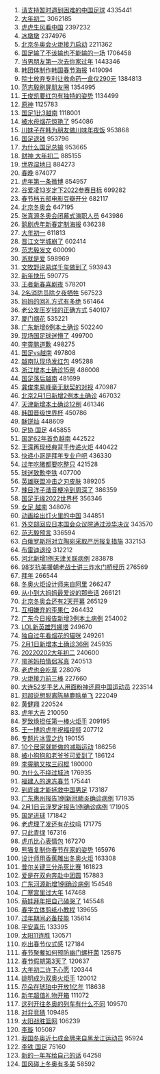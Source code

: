 1. [请支持暂时遇到困难的中国足球](https://s.weibo.com//weibo?q=%23%E8%AF%B7%E6%94%AF%E6%8C%81%E6%9A%82%E6%97%B6%E9%81%87%E5%88%B0%E5%9B%B0%E9%9A%BE%E7%9A%84%E4%B8%AD%E5%9B%BD%E8%B6%B3%E7%90%83%23&Refer=top) 4335441
2. [大年初二](https://s.weibo.com//weibo?q=%23%E5%A4%A7%E5%B9%B4%E5%88%9D%E4%BA%8C%23&Refer=top) 3062185
3. [虎虎生风看中国](https://s.weibo.com//weibo?q=%23%E8%99%8E%E8%99%8E%E7%94%9F%E9%A3%8E%E7%9C%8B%E4%B8%AD%E5%9B%BD%23&Refer=top) 2397232
4. [冰墩墩](https://s.weibo.com//weibo?q=%23%E5%86%B0%E5%A2%A9%E5%A2%A9%23&Refer=top) 2374976
5. [北京冬奥会火炬接力启动](https://s.weibo.com//weibo?q=%23%E5%8C%97%E4%BA%AC%E5%86%AC%E5%A5%A5%E4%BC%9A%E7%81%AB%E7%82%AC%E6%8E%A5%E5%8A%9B%E5%90%AF%E5%8A%A8%23&Refer=top) 2211362
6. [国足输了不该输也不能输的一场](https://s.weibo.com//weibo?q=%23%E5%9B%BD%E8%B6%B3%E8%BE%93%E4%BA%86%E4%B8%8D%E8%AF%A5%E8%BE%93%E4%B9%9F%E4%B8%8D%E8%83%BD%E8%BE%93%E7%9A%84%E4%B8%80%E5%9C%BA%23&Refer=top) 1706458
7. [当男朋友第一次去你家过年](https://s.weibo.com//weibo?q=%23%E5%BD%93%E7%94%B7%E6%9C%8B%E5%8F%8B%E7%AC%AC%E4%B8%80%E6%AC%A1%E5%8E%BB%E4%BD%A0%E5%AE%B6%E8%BF%87%E5%B9%B4%23&Refer=top) 1443346
8. [韩团体制作韩国春节海报](https://s.weibo.com//weibo?q=%23%E9%9F%A9%E5%9B%A2%E4%BD%93%E5%88%B6%E4%BD%9C%E9%9F%A9%E5%9B%BD%E6%98%A5%E8%8A%82%E6%B5%B7%E6%8A%A5%23&Refer=top) 1419094
9. [院士放弃专利让救命药一盒仅290元](https://s.weibo.com//weibo?q=%23%E9%99%A2%E5%A3%AB%E6%94%BE%E5%BC%83%E4%B8%93%E5%88%A9%E8%AE%A9%E6%95%91%E5%91%BD%E8%8D%AF%E4%B8%80%E7%9B%92%E4%BB%85290%E5%85%83%23&Refer=top) 1384813
10. [范志毅刷屏朋友圈](https://s.weibo.com//weibo?q=%23%E8%8C%83%E5%BF%97%E6%AF%85%E5%88%B7%E5%B1%8F%E6%9C%8B%E5%8F%8B%E5%9C%88%23&Refer=top) 1354995
11. [王俊凯要红包有独特的姿势](https://s.weibo.com//weibo?q=%23%E7%8E%8B%E4%BF%8A%E5%87%AF%E8%A6%81%E7%BA%A2%E5%8C%85%E6%9C%89%E7%8B%AC%E7%89%B9%E7%9A%84%E5%A7%BF%E5%8A%BF%23&Refer=top) 1134499
12. [原神](https://s.weibo.com//weibo?q=%E5%8E%9F%E7%A5%9E&Refer=top) 1125783
13. [国足1比3越南](https://s.weibo.com//weibo?q=%23%E5%9B%BD%E8%B6%B31%E6%AF%943%E8%B6%8A%E5%8D%97%23&Refer=top) 1118001
14. [被水母烟花惊艳了](https://s.weibo.com//weibo?q=%23%E8%A2%AB%E6%B0%B4%E6%AF%8D%E7%83%9F%E8%8A%B1%E6%83%8A%E8%89%B3%E4%BA%86%23&Refer=top) 954086
15. [川妹子在韩为朋友做川味年夜饭](https://s.weibo.com//weibo?q=%23%E5%B7%9D%E5%A6%B9%E5%AD%90%E5%9C%A8%E9%9F%A9%E4%B8%BA%E6%9C%8B%E5%8F%8B%E5%81%9A%E5%B7%9D%E5%91%B3%E5%B9%B4%E5%A4%9C%E9%A5%AD%23&Refer=top) 953868
16. [国足退钱](https://s.weibo.com//weibo?q=%23%E5%9B%BD%E8%B6%B3%E9%80%80%E9%92%B1%23&Refer=top) 953796
17. [为什么国足总输](https://s.weibo.com//weibo?q=%23%E4%B8%BA%E4%BB%80%E4%B9%88%E5%9B%BD%E8%B6%B3%E6%80%BB%E8%BE%93%23&Refer=top) 953665
18. [财神 大年初二](https://s.weibo.com//weibo?q=%E8%B4%A2%E7%A5%9E%20%E5%A4%A7%E5%B9%B4%E5%88%9D%E4%BA%8C&Refer=top) 885155
19. [世界湿地日](https://s.weibo.com//weibo?q=%E4%B8%96%E7%95%8C%E6%B9%BF%E5%9C%B0%E6%97%A5&Refer=top) 884273
20. [春晚](https://s.weibo.com//weibo?q=%E6%98%A5%E6%99%9A&Refer=top) 874077
21. [虎年第一条微博](https://s.weibo.com//weibo?q=%23%E8%99%8E%E5%B9%B4%E7%AC%AC%E4%B8%80%E6%9D%A1%E5%BE%AE%E5%8D%9A%23&Refer=top) 854957
22. [谷爱凌13岁定下2022参赛目标](https://s.weibo.com//weibo?q=%23%E8%B0%B7%E7%88%B1%E5%87%8C13%E5%B2%81%E5%AE%9A%E4%B8%8B2022%E5%8F%82%E8%B5%9B%E7%9B%AE%E6%A0%87%23&Refer=top) 699282
23. [春节档五部电影豆瓣开分](https://s.weibo.com//weibo?q=%23%E6%98%A5%E8%8A%82%E6%A1%A3%E4%BA%94%E9%83%A8%E7%94%B5%E5%BD%B1%E8%B1%86%E7%93%A3%E5%BC%80%E5%88%86%23&Refer=top) 682117
24. [北京冬奥会](https://s.weibo.com//weibo?q=%E5%8C%97%E4%BA%AC%E5%86%AC%E5%A5%A5%E4%BC%9A&Refer=top) 647195
25. [张真源冬奥会闭幕式演职人员](https://s.weibo.com//weibo?q=%23%E5%BC%A0%E7%9C%9F%E6%BA%90%E5%86%AC%E5%A5%A5%E4%BC%9A%E9%97%AD%E5%B9%95%E5%BC%8F%E6%BC%94%E8%81%8C%E4%BA%BA%E5%91%98%23&Refer=top) 643986
26. [鹅剧虎年新春定制海报](https://s.weibo.com//weibo?q=%23%E9%B9%85%E5%89%A7%E8%99%8E%E5%B9%B4%E6%96%B0%E6%98%A5%E5%AE%9A%E5%88%B6%E6%B5%B7%E6%8A%A5%23&Refer=top) 636238
27. [大年初一](https://s.weibo.com//weibo?q=%E5%A4%A7%E5%B9%B4%E5%88%9D%E4%B8%80&Refer=top) 611813
28. [晋江文学城崩了](https://s.weibo.com//weibo?q=%E6%99%8B%E6%B1%9F%E6%96%87%E5%AD%A6%E5%9F%8E%E5%B4%A9%E4%BA%86&Refer=top) 602414
29. [范志毅发文](https://s.weibo.com//weibo?q=%23%E8%8C%83%E5%BF%97%E6%AF%85%E5%8F%91%E6%96%87%23&Refer=top) 600090
30. [浙就是爱](https://s.weibo.com//weibo?q=%23%E6%B5%99%E5%B0%B1%E6%98%AF%E7%88%B1%23&Refer=top) 598969
31. [文牧野说易烊千玺做到了](https://s.weibo.com//weibo?q=%23%E6%96%87%E7%89%A7%E9%87%8E%E8%AF%B4%E6%98%93%E7%83%8A%E5%8D%83%E7%8E%BA%E5%81%9A%E5%88%B0%E4%BA%86%23&Refer=top) 593943
32. [新年快乐](https://s.weibo.com//weibo?q=%E6%96%B0%E5%B9%B4%E5%BF%AB%E4%B9%90&Refer=top) 590775
33. [王者新春喜剧夜](https://s.weibo.com//weibo?q=%23%E7%8E%8B%E8%80%85%E6%96%B0%E6%98%A5%E5%96%9C%E5%89%A7%E5%A4%9C%23&Refer=top) 578201
34. [2名消防员除夕夜牺牲](https://s.weibo.com//weibo?q=%232%E5%90%8D%E6%B6%88%E9%98%B2%E5%91%98%E9%99%A4%E5%A4%95%E5%A4%9C%E7%89%BA%E7%89%B2%23&Refer=top) 567523
35. [妈妈的回礼方式有多绝](https://s.weibo.com//weibo?q=%23%E5%A6%88%E5%A6%88%E7%9A%84%E5%9B%9E%E7%A4%BC%E6%96%B9%E5%BC%8F%E6%9C%89%E5%A4%9A%E7%BB%9D%23&Refer=top) 561464
36. [老公发压岁钱的正确方式](https://s.weibo.com//weibo?q=%23%E8%80%81%E5%85%AC%E5%8F%91%E5%8E%8B%E5%B2%81%E9%92%B1%E7%9A%84%E6%AD%A3%E7%A1%AE%E6%96%B9%E5%BC%8F%23&Refer=top) 540107
37. [厦门烟花](https://s.weibo.com//weibo?q=%23%E5%8E%A6%E9%97%A8%E7%83%9F%E8%8A%B1%23&Refer=top) 535221
38. [广东新增6例本土确诊](https://s.weibo.com//weibo?q=%23%E5%B9%BF%E4%B8%9C%E6%96%B0%E5%A2%9E6%E4%BE%8B%E6%9C%AC%E5%9C%9F%E7%A1%AE%E8%AF%8A%23&Refer=top) 502240
39. [现场国足球迷懵了](https://s.weibo.com//weibo?q=%23%E7%8E%B0%E5%9C%BA%E5%9B%BD%E8%B6%B3%E7%90%83%E8%BF%B7%E6%87%B5%E4%BA%86%23&Refer=top) 499700
40. [李霄鹏道歉](https://s.weibo.com//weibo?q=%23%E6%9D%8E%E9%9C%84%E9%B9%8F%E9%81%93%E6%AD%89%23&Refer=top) 498275
41. [国足vs越南](https://s.weibo.com//weibo?q=%23%E5%9B%BD%E8%B6%B3vs%E8%B6%8A%E5%8D%97%23&Refer=top) 497808
42. [越南队现场发红包](https://s.weibo.com//weibo?q=%23%E8%B6%8A%E5%8D%97%E9%98%9F%E7%8E%B0%E5%9C%BA%E5%8F%91%E7%BA%A2%E5%8C%85%23&Refer=top) 495288
43. [浙江增本土确诊15例](https://s.weibo.com//weibo?q=%23%E6%B5%99%E6%B1%9F%E5%A2%9E%E6%9C%AC%E5%9C%9F%E7%A1%AE%E8%AF%8A15%E4%BE%8B%23&Refer=top) 486008
44. [国足落后越南](https://s.weibo.com//weibo?q=%23%E5%9B%BD%E8%B6%B3%E8%90%BD%E5%90%8E%E8%B6%8A%E5%8D%97%23&Refer=top) 481699
45. [龚俊李易峰毫无默契的对视](https://s.weibo.com//weibo?q=%23%E9%BE%9A%E4%BF%8A%E6%9D%8E%E6%98%93%E5%B3%B0%E6%AF%AB%E6%97%A0%E9%BB%98%E5%A5%91%E7%9A%84%E5%AF%B9%E8%A7%86%23&Refer=top) 470987
46. [北京2月1日新增2例本土确诊](https://s.weibo.com//weibo?q=%23%E5%8C%97%E4%BA%AC2%E6%9C%881%E6%97%A5%E6%96%B0%E5%A2%9E2%E4%BE%8B%E6%9C%AC%E5%9C%9F%E7%A1%AE%E8%AF%8A%23&Refer=top) 467032
47. [天津新增本土确诊12例](https://s.weibo.com//weibo?q=%23%E5%A4%A9%E6%B4%A5%E6%96%B0%E5%A2%9E%E6%9C%AC%E5%9C%9F%E7%A1%AE%E8%AF%8A12%E4%BE%8B%23&Refer=top) 461346
48. [韩国晋级世界杯](https://s.weibo.com//weibo?q=%23%E9%9F%A9%E5%9B%BD%E6%99%8B%E7%BA%A7%E4%B8%96%E7%95%8C%E6%9D%AF%23&Refer=top) 450786
49. [酥饼灿](https://s.weibo.com//weibo?q=%E9%85%A5%E9%A5%BC%E7%81%BF&Refer=top) 448609
50. [足协 国足](https://s.weibo.com//weibo?q=%E8%B6%B3%E5%8D%8F%20%E5%9B%BD%E8%B6%B3&Refer=top) 445855
51. [国足62年首负越南](https://s.weibo.com//weibo?q=%23%E5%9B%BD%E8%B6%B362%E5%B9%B4%E9%A6%96%E8%B4%9F%E8%B6%8A%E5%8D%97%23&Refer=top) 442522
52. [王濛再现经典背手传递火炬](https://s.weibo.com//weibo?q=%23%E7%8E%8B%E6%BF%9B%E5%86%8D%E7%8E%B0%E7%BB%8F%E5%85%B8%E8%83%8C%E6%89%8B%E4%BC%A0%E9%80%92%E7%81%AB%E7%82%AC%23&Refer=top) 440422
53. [快递小哥是拜年专业户吧](https://s.weibo.com//weibo?q=%23%E5%BF%AB%E9%80%92%E5%B0%8F%E5%93%A5%E6%98%AF%E6%8B%9C%E5%B9%B4%E4%B8%93%E4%B8%9A%E6%88%B7%E5%90%A7%23&Refer=top) 436330
54. [过年吃猪都要吃整只](https://s.weibo.com//weibo?q=%23%E8%BF%87%E5%B9%B4%E5%90%83%E7%8C%AA%E9%83%BD%E8%A6%81%E5%90%83%E6%95%B4%E5%8F%AA%23&Refer=top) 421528
55. [球迷致歉李铁](https://s.weibo.com//weibo?q=%23%E7%90%83%E8%BF%B7%E8%87%B4%E6%AD%89%E6%9D%8E%E9%93%81%23&Refer=top) 407700
56. [英雄联盟冲击之刃皮肤](https://s.weibo.com//weibo?q=%E8%8B%B1%E9%9B%84%E8%81%94%E7%9B%9F%E5%86%B2%E5%87%BB%E4%B9%8B%E5%88%83%E7%9A%AE%E8%82%A4&Refer=top) 389205
57. [辣目洋子谐音梗冷到周深了](https://s.weibo.com//weibo?q=%23%E8%BE%A3%E7%9B%AE%E6%B4%8B%E5%AD%90%E8%B0%90%E9%9F%B3%E6%A2%97%E5%86%B7%E5%88%B0%E5%91%A8%E6%B7%B1%E4%BA%86%23&Refer=top) 386359
58. [国足无缘2022世界杯](https://s.weibo.com//weibo?q=%23%E5%9B%BD%E8%B6%B3%E6%97%A0%E7%BC%982022%E4%B8%96%E7%95%8C%E6%9D%AF%23&Refer=top) 356346
59. [女足 越南](https://s.weibo.com//weibo?q=%E5%A5%B3%E8%B6%B3%20%E8%B6%8A%E5%8D%97&Refer=top) 348076
60. [动画绘出灯火里的中国](https://s.weibo.com//weibo?q=%23%E5%8A%A8%E7%94%BB%E7%BB%98%E5%87%BA%E7%81%AF%E7%81%AB%E9%87%8C%E7%9A%84%E4%B8%AD%E5%9B%BD%23&Refer=top) 344851
61. [外交部回应日本国会众议院通过涉华决议](https://s.weibo.com//weibo?q=%23%E5%A4%96%E4%BA%A4%E9%83%A8%E5%9B%9E%E5%BA%94%E6%97%A5%E6%9C%AC%E5%9B%BD%E4%BC%9A%E4%BC%97%E8%AE%AE%E9%99%A2%E9%80%9A%E8%BF%87%E6%B6%89%E5%8D%8E%E5%86%B3%E8%AE%AE%23&Refer=top) 343570
62. [范志毅预言](https://s.weibo.com//weibo?q=%E8%8C%83%E5%BF%97%E6%AF%85%E9%A2%84%E8%A8%80&Refer=top) 336594
63. [白俄罗斯将对立陶宛采取严厉报复措施](https://s.weibo.com//weibo?q=%23%E7%99%BD%E4%BF%84%E7%BD%97%E6%96%AF%E5%B0%86%E5%AF%B9%E7%AB%8B%E9%99%B6%E5%AE%9B%E9%87%87%E5%8F%96%E4%B8%A5%E5%8E%89%E6%8A%A5%E5%A4%8D%E6%8E%AA%E6%96%BD%23&Refer=top) 332153
64. [布雷迪退役](https://s.weibo.com//weibo?q=%23%E5%B8%83%E9%9B%B7%E8%BF%AA%E9%80%80%E5%BD%B9%23&Refer=top) 312212
65. [河北新增1例天津关联病例](https://s.weibo.com//weibo?q=%23%E6%B2%B3%E5%8C%97%E6%96%B0%E5%A2%9E1%E4%BE%8B%E5%A4%A9%E6%B4%A5%E5%85%B3%E8%81%94%E7%97%85%E4%BE%8B%23&Refer=top) 283878
66. [98岁抗美援朝老战士讲三炸水门桥经历](https://s.weibo.com//weibo?q=%2398%E5%B2%81%E6%8A%97%E7%BE%8E%E6%8F%B4%E6%9C%9D%E8%80%81%E6%88%98%E5%A3%AB%E8%AE%B2%E4%B8%89%E7%82%B8%E6%B0%B4%E9%97%A8%E6%A1%A5%E7%BB%8F%E5%8E%86%23&Refer=top) 276569
67. [拜年](https://s.weibo.com//weibo?q=%E6%8B%9C%E5%B9%B4&Refer=top) 266544
68. [冬奥火炬设计师来自阿里](https://s.weibo.com//weibo?q=%23%E5%86%AC%E5%A5%A5%E7%81%AB%E7%82%AC%E8%AE%BE%E8%AE%A1%E5%B8%88%E6%9D%A5%E8%87%AA%E9%98%BF%E9%87%8C%23&Refer=top) 266247
69. [从小到大妈妈最爱说的那些话](https://s.weibo.com//weibo?q=%23%E4%BB%8E%E5%B0%8F%E5%88%B0%E5%A4%A7%E5%A6%88%E5%A6%88%E6%9C%80%E7%88%B1%E8%AF%B4%E7%9A%84%E9%82%A3%E4%BA%9B%E8%AF%9D%23&Refer=top) 266121
70. [北京冬奥会还有2天开幕](https://s.weibo.com//weibo?q=%23%E5%8C%97%E4%BA%AC%E5%86%AC%E5%A5%A5%E4%BC%9A%E8%BF%98%E6%9C%892%E5%A4%A9%E5%BC%80%E5%B9%95%23&Refer=top) 265129
71. [互相嫌弃的歪果仁](https://s.weibo.com//weibo?q=%E4%BA%92%E7%9B%B8%E5%AB%8C%E5%BC%83%E7%9A%84%E6%AD%AA%E6%9E%9C%E4%BB%81&Refer=top) 264432
72. [广东今日报告新增3例本土病例](https://s.weibo.com//weibo?q=%E5%B9%BF%E4%B8%9C%E4%BB%8A%E6%97%A5%E6%8A%A5%E5%91%8A%E6%96%B0%E5%A2%9E3%E4%BE%8B%E6%9C%AC%E5%9C%9F%E7%97%85%E4%BE%8B&Refer=top) 254002
73. [LOL新英雄烈娜塔](https://s.weibo.com//weibo?q=%23LOL%E6%96%B0%E8%8B%B1%E9%9B%84%E7%83%88%E5%A8%9C%E5%A1%94%23&Refer=top) 249670
74. [独自过年看烟花的猫咪](https://s.weibo.com//weibo?q=%23%E7%8B%AC%E8%87%AA%E8%BF%87%E5%B9%B4%E7%9C%8B%E7%83%9F%E8%8A%B1%E7%9A%84%E7%8C%AB%E5%92%AA%23&Refer=top) 249261
75. [2月1日新增本土确诊36例](https://s.weibo.com//weibo?q=%232%E6%9C%881%E6%97%A5%E6%96%B0%E5%A2%9E%E6%9C%AC%E5%9C%9F%E7%A1%AE%E8%AF%8A36%E4%BE%8B%23&Refer=top) 245935
76. [20220202大年初二](https://s.weibo.com//weibo?q=%2320220202%E5%A4%A7%E5%B9%B4%E5%88%9D%E4%BA%8C%23&Refer=top) 240600
77. [带爸妈拍情侣写真](https://s.weibo.com//weibo?q=%23%E5%B8%A6%E7%88%B8%E5%A6%88%E6%8B%8D%E6%83%85%E4%BE%A3%E5%86%99%E7%9C%9F%23&Refer=top) 240513
78. [老虎也会吃草](https://s.weibo.com//weibo?q=%23%E8%80%81%E8%99%8E%E4%B9%9F%E4%BC%9A%E5%90%83%E8%8D%89%23&Refer=top) 228076
79. [火炬接力前三棒](https://s.weibo.com//weibo?q=%23%E7%81%AB%E7%82%AC%E6%8E%A5%E5%8A%9B%E5%89%8D%E4%B8%89%E6%A3%92%23&Refer=top) 227660
80. [大连52岁手艺人用面粉神还原中国运动员](https://s.weibo.com//weibo?q=%23%E5%A4%A7%E8%BF%9E52%E5%B2%81%E6%89%8B%E8%89%BA%E4%BA%BA%E7%94%A8%E9%9D%A2%E7%B2%89%E7%A5%9E%E8%BF%98%E5%8E%9F%E4%B8%AD%E5%9B%BD%E8%BF%90%E5%8A%A8%E5%91%98%23&Refer=top) 223514
81. [邓超说想脱离陈赫鹿晗单飞](https://s.weibo.com//weibo?q=%23%E9%82%93%E8%B6%85%E8%AF%B4%E6%83%B3%E8%84%B1%E7%A6%BB%E9%99%88%E8%B5%AB%E9%B9%BF%E6%99%97%E5%8D%95%E9%A3%9E%23&Refer=top) 222049
82. [黄健翔](https://s.weibo.com//weibo?q=%E9%BB%84%E5%81%A5%E7%BF%94&Refer=top) 220524
83. [虎年大吉](https://s.weibo.com//weibo?q=%23%E8%99%8E%E5%B9%B4%E5%A4%A7%E5%90%89%23&Refer=top) 210050
84. [罗致焕担任第一棒火炬手](https://s.weibo.com//weibo?q=%E7%BD%97%E8%87%B4%E7%84%95%E6%8B%85%E4%BB%BB%E7%AC%AC%E4%B8%80%E6%A3%92%E7%81%AB%E7%82%AC%E6%89%8B&Refer=top) 209195
85. [王一博的虎年祝福视频](https://s.weibo.com//weibo?q=%23%E7%8E%8B%E4%B8%80%E5%8D%9A%E7%9A%84%E8%99%8E%E5%B9%B4%E7%A5%9D%E7%A6%8F%E8%A7%86%E9%A2%91%23&Refer=top) 207712
86. [专题片冰雪之约](https://s.weibo.com//weibo?q=%23%E4%B8%93%E9%A2%98%E7%89%87%E5%86%B0%E9%9B%AA%E4%B9%8B%E7%BA%A6%23&Refer=top) 190155
87. [10个居家就能做的减脂运动](https://s.weibo.com//weibo?q=%2310%E4%B8%AA%E5%B1%85%E5%AE%B6%E5%B0%B1%E8%83%BD%E5%81%9A%E7%9A%84%E5%87%8F%E8%84%82%E8%BF%90%E5%8A%A8%23&Refer=top) 186256
88. [被小狗狗和老爷爷可爱到了](https://s.weibo.com//weibo?q=%23%E8%A2%AB%E5%B0%8F%E7%8B%97%E7%8B%97%E5%92%8C%E8%80%81%E7%88%B7%E7%88%B7%E5%8F%AF%E7%88%B1%E5%88%B0%E4%BA%86%23&Refer=top) 186124
89. [李霄鹏又挨三闷棍](https://s.weibo.com//weibo?q=%23%E6%9D%8E%E9%9C%84%E9%B9%8F%E5%8F%88%E6%8C%A8%E4%B8%89%E9%97%B7%E6%A3%8D%23&Refer=top) 180000
90. [为什么不绕过城池](https://s.weibo.com//weibo?q=%E4%B8%BA%E4%BB%80%E4%B9%88%E4%B8%8D%E7%BB%95%E8%BF%87%E5%9F%8E%E6%B1%A0&Refer=top) 176935
91. [福建人的速冻春节](https://s.weibo.com//weibo?q=%23%E7%A6%8F%E5%BB%BA%E4%BA%BA%E7%9A%84%E9%80%9F%E5%86%BB%E6%98%A5%E8%8A%82%23&Refer=top) 175441
92. [到底谁才能拯救中国男足](https://s.weibo.com//weibo?q=%23%E5%88%B0%E5%BA%95%E8%B0%81%E6%89%8D%E8%83%BD%E6%8B%AF%E6%95%91%E4%B8%AD%E5%9B%BD%E7%94%B7%E8%B6%B3%23&Refer=top) 173187
93. [广东惠州报告1例新冠肺炎确诊病例](https://s.weibo.com//weibo?q=%23%E5%B9%BF%E4%B8%9C%E6%83%A0%E5%B7%9E%E6%8A%A5%E5%91%8A1%E4%BE%8B%E6%96%B0%E5%86%A0%E8%82%BA%E7%82%8E%E7%A1%AE%E8%AF%8A%E7%97%85%E4%BE%8B%23&Refer=top) 171935
94. [2月1日云浮罗定报告1例确诊病例](https://s.weibo.com//weibo?q=%232%E6%9C%881%E6%97%A5%E4%BA%91%E6%B5%AE%E7%BD%97%E5%AE%9A%E6%8A%A5%E5%91%8A1%E4%BE%8B%E7%A1%AE%E8%AF%8A%E7%97%85%E4%BE%8B%23&Refer=top) 171905
95. [国足进球](https://s.weibo.com//weibo?q=%23%E5%9B%BD%E8%B6%B3%E8%BF%9B%E7%90%83%23&Refer=top) 171842
96. [老虎理了发还有花纹吗](https://s.weibo.com//weibo?q=%23%E8%80%81%E8%99%8E%E7%90%86%E4%BA%86%E5%8F%91%E8%BF%98%E6%9C%89%E8%8A%B1%E7%BA%B9%E5%90%97%23&Refer=top) 171775
97. [只此青绿](https://s.weibo.com//weibo?q=%23%E5%8F%AA%E6%AD%A4%E9%9D%92%E7%BB%BF%23&Refer=top) 167316
98. [虎爪比心表情包](https://s.weibo.com//weibo?q=%23%E8%99%8E%E7%88%AA%E6%AF%94%E5%BF%83%E8%A1%A8%E6%83%85%E5%8C%85%23&Refer=top) 167270
99. [熊猫复制你春节在家的姿势](https://s.weibo.com//weibo?q=%23%E7%86%8A%E7%8C%AB%E5%A4%8D%E5%88%B6%E4%BD%A0%E6%98%A5%E8%8A%82%E5%9C%A8%E5%AE%B6%E7%9A%84%E5%A7%BF%E5%8A%BF%23&Refer=top) 165976
100. [设计师用香蕉雕出冬奥火炬](https://s.weibo.com//weibo?q=%23%E8%AE%BE%E8%AE%A1%E5%B8%88%E7%94%A8%E9%A6%99%E8%95%89%E9%9B%95%E5%87%BA%E5%86%AC%E5%A5%A5%E7%81%AB%E7%82%AC%23&Refer=top) 163308
101. [普尔关键三分杀死比赛](https://s.weibo.com//weibo?q=%23%E6%99%AE%E5%B0%94%E5%85%B3%E9%94%AE%E4%B8%89%E5%88%86%E6%9D%80%E6%AD%BB%E6%AF%94%E8%B5%9B%23&Refer=top) 161823
102. [爱是在双向奔赴中团圆](https://s.weibo.com//weibo?q=%23%E7%88%B1%E6%98%AF%E5%9C%A8%E5%8F%8C%E5%90%91%E5%A5%94%E8%B5%B4%E4%B8%AD%E5%9B%A2%E5%9C%86%23&Refer=top) 157883
103. [广东河源新增1例确诊病例](https://s.weibo.com//weibo?q=%23%E5%B9%BF%E4%B8%9C%E6%B2%B3%E6%BA%90%E6%96%B0%E5%A2%9E1%E4%BE%8B%E7%A1%AE%E8%AF%8A%E7%97%85%E4%BE%8B%23&Refer=top) 154548
104. [广寒宫里过大年](https://s.weibo.com//weibo?q=%E5%B9%BF%E5%AF%92%E5%AE%AB%E9%87%8C%E8%BF%87%E5%A4%A7%E5%B9%B4&Refer=top) 147468
105. [萌娃拜年把自己磕哭了](https://s.weibo.com//weibo?q=%23%E8%90%8C%E5%A8%83%E6%8B%9C%E5%B9%B4%E6%8A%8A%E8%87%AA%E5%B7%B1%E7%A3%95%E5%93%AD%E4%BA%86%23&Refer=top) 145548
106. [春字立体剪纸小教程](https://s.weibo.com//weibo?q=%23%E6%98%A5%E5%AD%97%E7%AB%8B%E4%BD%93%E5%89%AA%E7%BA%B8%E5%B0%8F%E6%95%99%E7%A8%8B%23&Refer=top) 139655
107. [过年期间必备技能](https://s.weibo.com//weibo?q=%23%E8%BF%87%E5%B9%B4%E6%9C%9F%E9%97%B4%E5%BF%85%E5%A4%87%E6%8A%80%E8%83%BD%23&Refer=top) 135614
108. [平安喜乐](https://s.weibo.com//weibo?q=%E5%B9%B3%E5%AE%89%E5%96%9C%E4%B9%90&Refer=top) 133395
109. [太阳11连胜](https://s.weibo.com//weibo?q=%23%E5%A4%AA%E9%98%B311%E8%BF%9E%E8%83%9C%23&Refer=top) 130571
110. [吃出春节仪式感](https://s.weibo.com//weibo?q=%E5%90%83%E5%87%BA%E6%98%A5%E8%8A%82%E4%BB%AA%E5%BC%8F%E6%84%9F&Refer=top) 127184
111. [春节聚餐如何预防幽门螺杆菌](https://s.weibo.com//weibo?q=%23%E6%98%A5%E8%8A%82%E8%81%9A%E9%A4%90%E5%A6%82%E4%BD%95%E9%A2%84%E9%98%B2%E5%B9%BD%E9%97%A8%E8%9E%BA%E6%9D%86%E8%8F%8C%23&Refer=top) 125875
112. [春节假期第3天了](https://s.weibo.com//weibo?q=%23%E6%98%A5%E8%8A%82%E5%81%87%E6%9C%9F%E7%AC%AC3%E5%A4%A9%E4%BA%86%23&Refer=top) 120637
113. [大年初二许下心愿](https://s.weibo.com//weibo?q=%E5%A4%A7%E5%B9%B4%E5%88%9D%E4%BA%8C%E8%AE%B8%E4%B8%8B%E5%BF%83%E6%84%BF&Refer=top) 120344
114. [姚明成为双奥火炬手](https://s.weibo.com//weibo?q=%23%E5%A7%9A%E6%98%8E%E6%88%90%E4%B8%BA%E5%8F%8C%E5%A5%A5%E7%81%AB%E7%82%AC%E6%89%8B%23&Refer=top) 120012
115. [花朵在琥珀中开放1亿年](https://s.weibo.com//weibo?q=%23%E8%8A%B1%E6%9C%B5%E5%9C%A8%E7%90%A5%E7%8F%80%E4%B8%AD%E5%BC%80%E6%94%BE1%E4%BA%BF%E5%B9%B4%23&Refer=top) 118638
116. [新年超值礼物开箱](https://s.weibo.com//weibo?q=%E6%96%B0%E5%B9%B4%E8%B6%85%E5%80%BC%E7%A4%BC%E7%89%A9%E5%BC%80%E7%AE%B1&Refer=top) 111072
117. [这列开往冬奥的列车有什么不同](https://s.weibo.com//weibo?q=%23%E8%BF%99%E5%88%97%E5%BC%80%E5%BE%80%E5%86%AC%E5%A5%A5%E7%9A%84%E5%88%97%E8%BD%A6%E6%9C%89%E4%BB%80%E4%B9%88%E4%B8%8D%E5%90%8C%23&Refer=top) 109570
118. [对弈竞猜](https://s.weibo.com//weibo?q=%E5%AF%B9%E5%BC%88%E7%AB%9E%E7%8C%9C&Refer=top) 109485
119. [太阳战胜篮网](https://s.weibo.com//weibo?q=%23%E5%A4%AA%E9%98%B3%E6%88%98%E8%83%9C%E7%AF%AE%E7%BD%91%23&Refer=top) 106239
120. [李璇](https://s.weibo.com//weibo?q=%E6%9D%8E%E7%92%87&Refer=top) 105087
121. [我国冬奥近七成金牌来自黑龙江运动员](https://s.weibo.com//weibo?q=%23%E6%88%91%E5%9B%BD%E5%86%AC%E5%A5%A5%E8%BF%91%E4%B8%83%E6%88%90%E9%87%91%E7%89%8C%E6%9D%A5%E8%87%AA%E9%BB%91%E9%BE%99%E6%B1%9F%E8%BF%90%E5%8A%A8%E5%91%98%23&Refer=top) 95924
122. [李铁 国足](https://s.weibo.com//weibo?q=%E6%9D%8E%E9%93%81%20%E5%9B%BD%E8%B6%B3&Refer=top) 75160
123. [新的一年写给自己的话](https://s.weibo.com//weibo?q=%23%E6%96%B0%E7%9A%84%E4%B8%80%E5%B9%B4%E5%86%99%E7%BB%99%E8%87%AA%E5%B7%B1%E7%9A%84%E8%AF%9D%23&Refer=top) 64258
124. [国风碰上冬奥有多美](https://s.weibo.com//weibo?q=%23%E5%9B%BD%E9%A3%8E%E7%A2%B0%E4%B8%8A%E5%86%AC%E5%A5%A5%E6%9C%89%E5%A4%9A%E7%BE%8E%23&Refer=top) 58592
